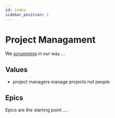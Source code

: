 ```yaml
---
id: index
sidebar_position: 1
---
```


# Project Managament

We [scrumming](https://www.scrum.org/) in our way ...

## Values

- project managers manage projects not people

## Epics

Epics are the starting point ....
